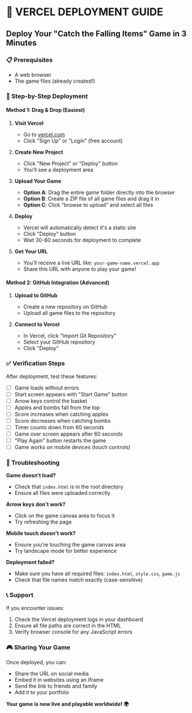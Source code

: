 # 🚀 VERCEL DEPLOYMENT GUIDE
## Deploy Your "Catch the Falling Items" Game in 3 Minutes

### 📋 Prerequisites
- A web browser
- The game files (already created!)

### 🎯 Step-by-Step Deployment

#### Method 1: Drag & Drop (Easiest)

1. **Visit Vercel**
   - Go to [vercel.com](https://vercel.com)
   - Click "Sign Up" or "Login" (free account)

2. **Create New Project**
   - Click "New Project" or "Deploy" button
   - You'll see a deployment area

3. **Upload Your Game**
   - **Option A**: Drag the entire game folder directly into the browser
   - **Option B**: Create a ZIP file of all game files and drag it in
   - **Option C**: Click "browse to upload" and select all files

4. **Deploy**
   - Vercel will automatically detect it's a static site
   - Click "Deploy" button
   - Wait 30-60 seconds for deployment to complete

5. **Get Your URL**
   - You'll receive a live URL like: `your-game-name.vercel.app`
   - Share this URL with anyone to play your game!

#### Method 2: GitHub Integration (Advanced)

1. **Upload to GitHub**
   - Create a new repository on GitHub
   - Upload all game files to the repository

2. **Connect to Vercel**
   - In Vercel, click "Import Git Repository"
   - Select your GitHub repository
   - Click "Deploy"

### ✅ Verification Steps

After deployment, test these features:

- [ ] Game loads without errors
- [ ] Start screen appears with "Start Game" button
- [ ] Arrow keys control the basket
- [ ] Apples and bombs fall from the top
- [ ] Score increases when catching apples
- [ ] Score decreases when catching bombs
- [ ] Timer counts down from 60 seconds
- [ ] Game over screen appears after 60 seconds
- [ ] "Play Again" button restarts the game
- [ ] Game works on mobile devices (touch controls)

### 🔧 Troubleshooting

**Game doesn't load?**
- Check that `index.html` is in the root directory
- Ensure all files were uploaded correctly

**Arrow keys don't work?**
- Click on the game canvas area to focus it
- Try refreshing the page

**Mobile touch doesn't work?**
- Ensure you're touching the game canvas area
- Try landscape mode for better experience

**Deployment failed?**
- Make sure you have all required files: `index.html`, `style.css`, `game.js`
- Check that file names match exactly (case-sensitive)

### 📞 Support

If you encounter issues:
1. Check the Vercel deployment logs in your dashboard
2. Ensure all file paths are correct in the HTML
3. Verify browser console for any JavaScript errors

### 🎮 Sharing Your Game

Once deployed, you can:
- Share the URL on social media
- Embed it in websites using an iframe
- Send the link to friends and family
- Add it to your portfolio

**Your game is now live and playable worldwide! 🌍**